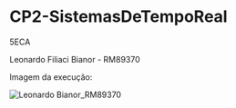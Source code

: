 # CP2-SistemasDeTempoReal

5ECA

Leonardo Filiaci Bianor - RM89370

Imagem da execução:

![Leonardo Bianor_RM89370](https://github.com/user-attachments/assets/557bce7b-848e-46bd-99c1-9633d72a4e91)
